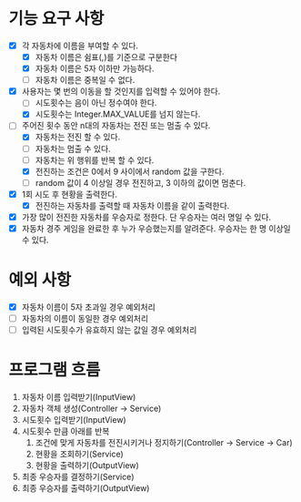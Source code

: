 # 기능 요구 사항

- [x] 각 자동차에 이름을 부여할 수 있다.
    - [x] 자동차 이름은 쉼표(,)를 기준으로 구분한다
    - [x] 자동차 이름은 5자 이하만 가능하다.
    - [ ] 자동차 이름은 중복일 수 없다.
- [x] 사용자는 몇 번의 이동을 할 것인지를 입력할 수 있어야 한다.
    - [ ] 시도횟수는 음이 아닌 정수여야 한다.
    - [x] 시도횟수는 Integer.MAX_VALUE를 넘지 않는다.
- [ ] 주어진 횟수 동안 n대의 자동차는 전진 또는 멈출 수 있다.
    - [x] 자동차는 전진 할 수 있다.
    - [ ] 자동차는 멈출 수 있다.
    - [ ] 자동차는 위 행위를 반복 할 수 있다.
    - [x] 전진하는 조건은 0에서 9 사이에서 random 값을 구한다.
    - [ ] random 값이 4 이상일 경우 전진하고, 3 이하의 값이면 멈춘다.
- [x] 1회 시도 후 현황을 출력한다.
    - [x] 전진하는 자동차를 출력할 때 자동차 이름을 같이 출력한다.
- [x] 가장 많이 전진한 자동차를 우승자로 정한다. 단 우승자는 여러 명일 수 있다.
- [x] 자동차 경주 게임을 완료한 후 누가 우승했는지를 알려준다. 우승자는 한 명 이상일 수 있다.

# 예외 사항

- [x] 자동차 이름이 5자 초과일 경우 예외처리
- [ ] 자동차의 이름이 동일한 경우 예외처리
- [ ] 입력된 시도횟수가 유효하지 않는 값일 경우 예외처리

# 프로그램 흐름

1. 자동차 이름 입력받기(InputView)
2. 자동차 객체 생성(Controller → Service)
3. 시도횟수 입력받기(InputView)
4. 시도횟수 만큼 아래를 반복
    1. 조건에 맞게 자동차를 전진시키거나 정지하기(Controller → Service → Car)
    2. 현황을 조회하기(Service)
    3. 현황을 출력하기(OutputView)
5. 최종 우승자를 결정하기(Service)
6. 최종 우승자를 출력하기(OutputView)